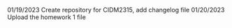 01/19/2023 Create repository for CIDM2315, add changelog file
01/20/2023 Upload the homework 1 file
